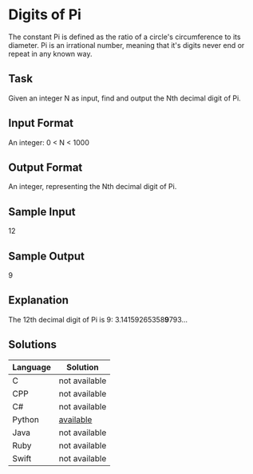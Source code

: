 # Digits of Pi
The constant Pi is defined as the ratio of a circle's circumference to its diameter. 
Pi is an irrational number, meaning that it's digits never end or repeat in any known way.

## Task
Given an integer N as input, find and output the Nth decimal digit of Pi.

## Input Format
An integer: 0 < N < 1000

## Output Format 
An integer, representing the Nth decimal digit of Pi.

## Sample Input
12

## Sample Output
9

## Explanation
The 12th decimal digit of Pi is 9: 3.14159265358**9**793...

## Solutions

Language | Solution
---------|---------
C | not available
CPP | not available
C# | not available
Python | [available](https://raw.githubusercontent.com/chankruze/challenges/master/sololearn/DigitsOfPi/DigitsOfPi.py)
Java | not available
Ruby | not available
Swift | not available